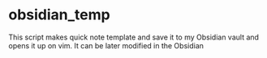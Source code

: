 # obsidian_temp

This script makes quick note template and save it to my Obsidian vault and opens it up on vim. It can be later modified in the Obsidian
